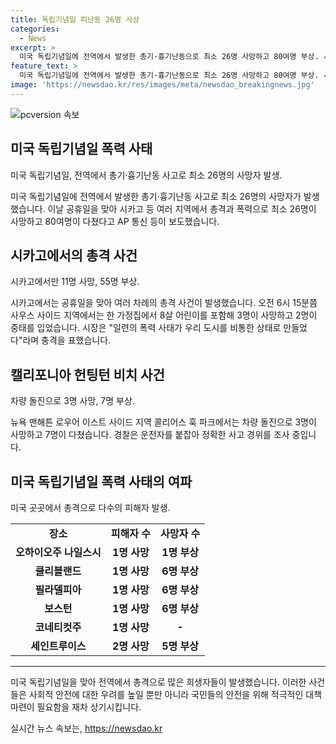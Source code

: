 ```yaml
---
title: 독립기념일 피난동 26명 사상
categories:
  - News
excerpt: >
  미국 독립기념일에 전역에서 발생한 총기·흉기난동으로 최소 26명 사망하고 80여명 부상. 시카고에서만 11명 사망, 55명 다쳐. 헌팅턴 해변에서는 차량 돌진으로 3명 사망. 피해자는 70대 여성도 포함됐으며, 다수의 총격 사건 발생. 시카고 시장은 폭력에 충격을 받았다고 밝혔고, 독립기념일은 미국에서 가장 총격 사건이 많은 날. 뉴욕 맨해튼에서는 차량이 공원으로 돌진해 3명 사망, 7명 다쳤으며, 음주운전 가능성 조사 중. 전역에서의 폭력사태로 국민들의 안전에 대한 우려가 커지고 있다.
feature_text: >
  미국 독립기념일에 전역에서 발생한 총기·흉기난동으로 최소 26명 사망하고 80여명 부상. 시카고에서만 11명 사망, 55명 다쳐. 헌팅턴 해변에서는 차량 돌진으로 3명 사망. 피해자는 70대 여성도 포함됐으며, 다수의 총격 사건 발생. 시카고 시장은 폭력에 충격을 받았다고 밝혔고, 독립기념일은 미국에서 가장 총격 사건이 많은 날. 뉴욕 맨해튼에서는 차량이 공원으로 돌진해 3명 사망, 7명 다쳤으며, 음주운전 가능성 조사 중. 전역에서의 폭력사태로 국민들의 안전에 대한 우려가 커지고 있다.
image: 'https://newsdao.kr/res/images/meta/newsdao_breakingnews.jpg'
---
```


<p><img src="https://newsdao.kr/res/images/meta/newsdao_breakingnews.jpg" alt="pcversion 속보" /></p>

<h2 data-ke-size="size26">미국 독립기념일 폭력 사태</h2>

<p data-ke-size="size16">미국 독립기념일, 전역에서 총기·흉기난동 사고로 최소 26명의 사망자 발생.</p>

<p data-ke-size="size16">미국 독립기념일에 전역에서 발생한 총기·흉기난동 사고로 최소 26명의 사망자가 발생했습니다. 이날 공휴일을 맞아 시카고 등 여러 지역에서 총격과 폭력으로 최소 26명이 사망하고 80여명이 다쳤다고 AP 통신 등이 보도했습니다.</p>

<h2 data-ke-size="size26">시카고에서의 총격 사건</h2>

<p data-ke-size="size16">시카고에서만 11명 사망, 55명 부상.</p>

<p data-ke-size="size16">시카고에서는 공휴일을 맞아 여러 차례의 총격 사건이 발생했습니다. 오전 6시 15분쯤 사우스 사이드 지역에서는 한 가정집에서 8살 어린이를 포함해 3명이 사망하고 2명이 중태를 입었습니다. 시장은 "일련의 폭력 사태가 우리 도시를 비통한 상태로 만들었다"라며 충격을 표했습니다.</p>

<h2 data-ke-size="size26">캘리포니아 헌팅턴 비치 사건</h2>

<p data-ke-size="size16">차량 돌진으로 3명 사망, 7명 부상.</p>

<p data-ke-size="size16">뉴욕 맨해튼 로우어 이스트 사이드 지역 콜리어스 훅 파크에서는 차량 돌진으로 3명이 사망하고 7명이 다쳤습니다. 경찰은 운전자를 붙잡아 정확한 사고 경위를 조사 중입니다.</p>

<h2 data-ke-size="size26">미국 독립기념일 폭력 사태의 여파</h2>

<p data-ke-size="size16">미국 곳곳에서 총격으로 다수의 피해자 발생.</p>

<table>
<tbody>
<tr>
<td style="text-align: center; height: 17px;"><b>장소</b></td>
<td style="text-align: center; height: 17px;"><b>피해자 수</b></td>
<td style="text-align: center; height: 17px;"><b>사망자 수</b></td>
</tr>
<tr>
<td style="text-align: center; height: 17px;"><b>오하이오주 나일스시</b></td>
<td style="text-align: center; height: 17px;"><b>1명 사망</b></td>
<td style="text-align: center; height: 17px;"><b>1명 부상</b></td>
</tr>
<tr>
<td style="text-align: center; height: 17px;"><b>클리블랜드</b></td>
<td style="text-align: center; height: 17px;"><b>1명 사망</b></td>
<td style="text-align: center; height: 17px;"><b>6명 부상</b></td>
</tr>
<tr>
<td style="text-align: center; height: 17px;"><b>필라델피아</b></td>
<td style="text-align: center; height: 17px;"><b>1명 사망</b></td>
<td style="text-align: center; height: 17px;"><b>6명 부상</b></td>
</tr>
<tr>
<td style="text-align: center; height: 17px;"><b>보스턴</b></td>
<td style="text-align: center; height: 17px;"><b>1명 사망</b></td>
<td style="text-align: center; height: 17px;"><b>6명 부상</b></td>
</tr>
<tr>
<td style="text-align: center; height: 17px;"><b>코네티컷주</b></td>
<td style="text-align: center; height: 17px;"><b>1명 사망</b></td>
<td style="text-align: center; height: 17px;"><b>-</b></td>
</tr>
<tr>
<td style="text-align: center; height: 17px;"><b>세인트루이스</b></td>
<td style="text-align: center; height: 17px;"><b>2명 사망</b></td>
<td style="text-align: center; height: 17px;"><b>5명 부상</b></td>
</tr>
</tbody>
</table>

<hr>

<p data-ke-size="size16">미국 독립기념일을 맞아 전역에서 총격으로 많은 희생자들이 발생했습니다. 이러한 사건들은 사회적 안전에 대한 우려를 높일 뿐만 아니라 국민들의 안전을 위해 적극적인 대책 마련이 필요함을 재차 상기시킵니다.</p>
실시간 뉴스 속보는, <a href="https://newsdao.kr" rel="dofollow">https://newsdao.kr</a>


